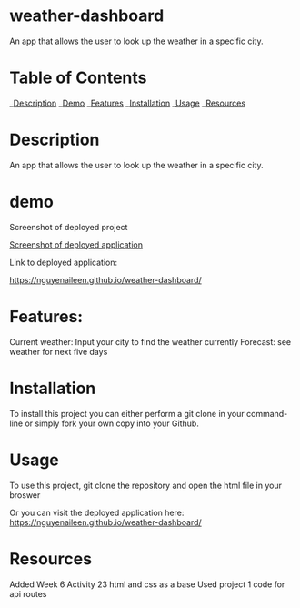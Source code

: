 # weather-dashboard

An app that allows the user to look up the weather in a specific city.

# Table of Contents

_[Description](#description)
_[Demo](#demo)
_[Features](#features)
_[Installation](#installation)
_[Usage](#usage)
_[Resources](#resources)

# Description

An app that allows the user to look up the weather in a specific city.

# demo

Screenshot of deployed project

[Screenshot of deployed application](Assets/Screenshot.png)

Link to deployed application:

https://nguyenaileen.github.io/weather-dashboard/

# Features:

Current weather: Input your city to find the weather currently
Forecast: see weather for next five days

# Installation

To install this project you can either perform a git clone in your command-line or simply fork your own copy into your Github.

# Usage

To use this project, git clone the repository and open the html file in your broswer

Or you can visit the deployed application here:
https://nguyenaileen.github.io/weather-dashboard/

# Resources

Added Week 6 Activity 23 html and css as a base
Used project 1 code for api routes
